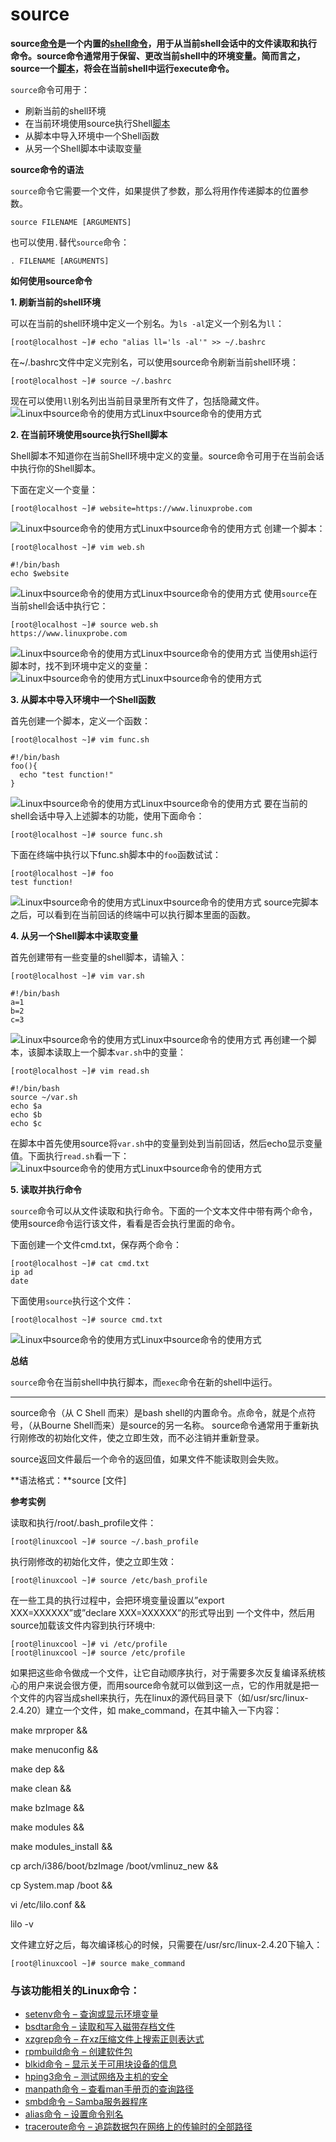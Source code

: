 

# source

**source[命令](https://www.linuxcool.com/)是一个内置的[shell](https://www.linuxcool.com/)[命令](https://www.linuxcool.com/)，用于从当前shell会话中的文件读取和执行命令。source命令通常用于保留、更改当前shell中的环境变量。简而言之，source一个[脚本](https://www.linuxcool.com/)，将会在当前shell中运行execute命令。**

`source`命令可用于：

- 刷新当前的shell环境
- 在当前环境使用source执行Shell[脚本](https://www.linuxcool.com/)
- 从脚本中导入环境中一个Shell函数
- 从另一个Shell脚本中读取变量

**source命令的语法**

`source`命令它需要一个文件，如果提供了参数，那么将用作传递脚本的位置参数。

```
source FILENAME [ARGUMENTS]
```

也可以使用`.`替代`source`命令：

```
. FILENAME [ARGUMENTS]
```

**如何使用source命令**

**1. 刷新当前的shell环境**

可以在当前的shell环境中定义一个别名。为`ls -al`定义一个别名为`ll`：

```
[root@localhost ~]# echo "alias ll='ls -al'" >> ~/.bashrc 
```

在~/.bashrc文件中定义完别名，可以使用source命令刷新当前shell环境：

```
[root@localhost ~]# source ~/.bashrc 
```

现在可以使用`ll`别名列出当前目录里所有文件了，包括隐藏文件。
![Linux中source命令的使用方式Linux中source命令的使用方式](https://www.linuxprobe.com/wp-content/uploads/2021/03/image1-1.png)

**2. 在当前环境使用source执行Shell脚本**

Shell脚本不知道你在当前Shell环境中定义的变量。source命令可用于在当前会话中执行你的Shell脚本。

下面在定义一个变量：

```
[root@localhost ~]# website=https://www.linuxprobe.com
```

![Linux中source命令的使用方式Linux中source命令的使用方式](https://www.linuxprobe.com/wp-content/uploads/2021/03/image2-1.png)
创建一个脚本：

```
[root@localhost ~]# vim web.sh 

#!/bin/bash
echo $website
```

![Linux中source命令的使用方式Linux中source命令的使用方式](https://www.linuxprobe.com/wp-content/uploads/2021/03/image3-1.png)
使用`source`在当前shell会话中执行它：

```
[root@localhost ~]# source web.sh 
https://www.linuxprobe.com
```

![Linux中source命令的使用方式Linux中source命令的使用方式](https://www.linuxprobe.com/wp-content/uploads/2021/03/image4-1.png)
当使用sh运行脚本时，找不到环境中定义的变量：
![Linux中source命令的使用方式Linux中source命令的使用方式](https://www.linuxprobe.com/wp-content/uploads/2021/03/image5.png)

**3. 从脚本中导入环境中一个Shell函数**

首先创建一个脚本，定义一个函数：

```
[root@localhost ~]# vim func.sh

#!/bin/bash
foo(){
  echo "test function!"
}
```

![Linux中source命令的使用方式Linux中source命令的使用方式](https://www.linuxprobe.com/wp-content/uploads/2021/03/image6.png)
要在当前的shell会话中导入上述脚本的功能，使用下面命令：

```
[root@localhost ~]# source func.sh 
```

下面在终端中执行以下func.sh脚本中的`foo`函数试试：

```
[root@localhost ~]# foo
test function!
```

![Linux中source命令的使用方式Linux中source命令的使用方式](https://www.linuxprobe.com/wp-content/uploads/2021/03/image7.png)
source完脚本之后，可以看到在当前回话的终端中可以执行脚本里面的函数。

**4. 从另一个Shell脚本中读取变量**

首先创建带有一些变量的shell脚本，请输入：

```
[root@localhost ~]# vim var.sh

#!/bin/bash
a=1
b=2
c=3
```

![Linux中source命令的使用方式Linux中source命令的使用方式](https://www.linuxprobe.com/wp-content/uploads/2021/03/image8.png)
再创建一个脚本，该脚本读取上一个脚本`var.sh`中的变量：

```
[root@localhost ~]# vim read.sh 

#!/bin/bash
source ~/var.sh
echo $a
echo $b
echo $c
```

在脚本中首先使用source将`var.sh`中的变量到处到当前回话，然后echo显示变量值。下面执行`read.sh`看一下：
![Linux中source命令的使用方式Linux中source命令的使用方式](https://www.linuxprobe.com/wp-content/uploads/2021/03/image9.png)

**5. 读取并执行命令**

`source`命令可以从文件读取和执行命令。下面的一个文本文件中带有两个命令，使用source命令运行该文件，看看是否会执行里面的命令。

下面创建一个文件cmd.txt，保存两个命令：

```
[root@localhost ~]# cat cmd.txt 
ip ad
date
```

下面使用`source`执行这个文件：

```
[root@localhost ~]# source cmd.txt 
```

![Linux中source命令的使用方式Linux中source命令的使用方式](https://www.linuxprobe.com/wp-content/uploads/2021/03/image10.png)

**总结**

`source`命令在当前shell中执行脚本，而`exec`命令在新的shell中运行。

------

source命令（从 C Shell 而来）是bash shell的内置命令。点命令，就是个点符号，（从Bourne Shell而来）是source的另一名称。 source命令通常用于重新执行刚修改的初始化文件，使之立即生效，而不必注销并重新登录。

source返回文件最后一个命令的返回值，如果文件不能读取则会失败。

**语法格式：**source [文件]

**参考实例**

读取和执行/root/.bash_profile文件：

```
[root@linuxcool ~]# source ~/.bash_profile
```

执行刚修改的初始化文件，使之立即生效：

```
[root@linuxcool ~]# source /etc/bash_profile 
```

在一些工具的执行过程中，会把环境变量设置以”export XXX=XXXXXX”或”declare XXX=XXXXXX”的形式导出到 一个文件中，然后用source加载该文件内容到执行环境中:

```
[root@linuxcool ~]# vi /etc/profile 
[root@linuxcool ~]# source /etc/profile
```

如果把这些命令做成一个文件，让它自动顺序执行，对于需要多次反复编译系统核心的用户来说会很方便，而用source命令就可以做到这一点，它的作用就是把一个文件的内容当成shell来执行，先在linux的源代码目录下（如/usr/src/linux-2.4.20）建立一个文件，如 make_command，在其中输入一下内容：

make mrproper &&

make menuconfig &&

make dep &&

make clean &&

make bzImage &&

make modules &&

make modules_install &&

cp arch/i386/boot/bzImage /boot/vmlinuz_new &&

cp System.map /boot &&

vi /etc/lilo.conf &&

lilo -v

文件建立好之后，每次编译核心的时候，只需要在/usr/src/linux-2.4.20下输入：

```
[root@linuxcool ~]# source make_command
```



### 与该功能相关的Linux命令：

- [setenv命令 – 查询或显示环境变量](https://www.linuxcool.com/setenv)
- [bsdtar命令 – 读取和写入磁带存档文件](https://www.linuxcool.com/bsdtar)
- [xzgrep命令 – 在xz压缩文件上搜索正则表达式](https://www.linuxcool.com/xzgrep)
- [rpmbuild命令 – 创建软件包](https://www.linuxcool.com/rpmbuild)
- [blkid命令 – 显示关于可用块设备的信息](https://www.linuxcool.com/blkid)
- [hping3命令 – 测试网络及主机的安全](https://www.linuxcool.com/hping3)
- [manpath命令 – 查看man手册页的查询路径](https://www.linuxcool.com/manpath)
- [smbd命令 – Samba服务器程序](https://www.linuxcool.com/smbd)
- [alias命令 – 设置命令别名](https://www.linuxcool.com/alias)
- [traceroute命令 – 追踪数据包在网络上的传输时的全部路径](https://www.linuxcool.com/traceroute)